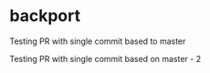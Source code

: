 # backport

Testing PR with single commit based to master

Testing PR with single commit based on master - 2
